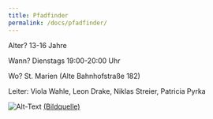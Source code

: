 ```yaml
---
title: Pfadfinder
permalink: /docs/pfadfinder/
---
```




Alter?  13-16 Jahre

Wann?  Dienstags 19:00-20:00 Uhr

Wo?  St. Marien (Alte Bahnhofstraße 182)

Leiter: Viola Wahle, Leon Drake, Niklas Streier, Patricia Pyrka

![Alt-Text](/assets/img/pfadis_logo.jpg)
<a href="https://dpsg.de/de/vorlagen">(Bildquelle)</a>
